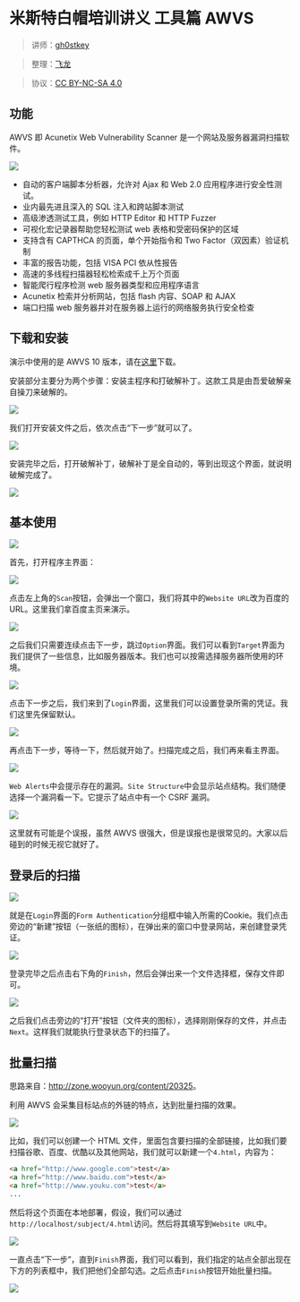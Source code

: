 # 米斯特白帽培训讲义 工具篇 AWVS

> 讲师：[gh0stkey](https://www.zhihu.com/people/gh0stkey/answers)

> 整理：[飞龙](https://github.com/)

> 协议：[CC BY-NC-SA 4.0](http://creativecommons.org/licenses/by-nc-sa/4.0/)

## 功能

AWVS 即 Acunetix Web Vulnerability Scanner 是一个网站及服务器漏洞扫描软件。

![](http://ww1.sinaimg.cn/large/841aea59jw1faynwuq2u2j20s10j7q54.jpg)

+   自动的客户端脚本分析器，允许对 Ajax 和 Web 2.0 应用程序进行安全性测试。
+   业内最先进且深入的 SQL 注入和跨站脚本测试
+   高级渗透测试工具，例如 HTTP Editor 和 HTTP Fuzzer
+   可视化宏记录器帮助您轻松测试 web 表格和受密码保护的区域
+   支持含有 CAPTHCA 的页面，单个开始指令和 Two Factor（双因素）验证机制
+   丰富的报告功能，包括 VISA PCI 依从性报告
+   高速的多线程扫描器轻松检索成千上万个页面
+   智能爬行程序检测 web 服务器类型和应用程序语言
+   Acunetix 检索并分析网站，包括 flash 内容、SOAP 和 AJAX
+   端口扫描 web 服务器并对在服务器上运行的网络服务执行安全检查

## 下载和安装

演示中使用的是 AWVS 10 版本，请在[这里](http://www.freebuf.com/sectool/71091.html)下载。

安装部分主要分为两个步骤：安装主程序和打破解补丁。这款工具是由吾爱破解亲自操刀来破解的。

![](http://ww4.sinaimg.cn/large/841aea59jw1faynwylc7xj20pw066q34.jpg)

我们打开安装文件之后，依次点击“下一步”就可以了。

![](http://ww1.sinaimg.cn/large/841aea59jw1faynx2518zj20rt0kttaj.jpg)

安装完毕之后，打开破解补丁，破解补丁是全自动的，等到出现这个界面，就说明破解完成了。

![](http://ww4.sinaimg.cn/large/841aea59jw1faynx59z0tj20j10e5mxr.jpg)

## 基本使用

![](http://ww2.sinaimg.cn/large/841aea59jw1faynx91hk7j20os0clmxn.jpg)

首先，打开程序主界面：

![](http://ww3.sinaimg.cn/large/841aea59jw1faynxby5l2j20sv0jsacl.jpg)

点击左上角的`Scan`按钮，会弹出一个窗口，我们将其中的`Website URL`改为百度的 URL。这里我们拿百度主页来演示。

![](http://ww3.sinaimg.cn/large/841aea59jw1faynxfl2oaj20st0jq0us.jpg)

之后我们只需要连续点击下一步，跳过`Option`界面。我们可以看到`Target`界面为我们提供了一些信息，比如服务器版本。我们也可以按需选择服务器所使用的环境。

![](http://ww1.sinaimg.cn/large/841aea59jw1faynxis9oaj20o10irmyl.jpg)

点击下一步之后，我们来到了`Login`界面，这里我们可以设置登录所需的凭证。我们这里先保留默认。

![](http://ww1.sinaimg.cn/large/841aea59jw1faynxneoa8j20nx0ivabo.jpg)

再点击下一步，等待一下，然后就开始了。扫描完成之后，我们再来看主界面。

![](http://ww3.sinaimg.cn/large/841aea59jw1faynxva2gkj21c40qptci.jpg)

`Web Alerts`中会提示存在的漏洞。`Site Structure`中会显示站点结构。我们随便选择一个漏洞看一下。它提示了站点中有一个 CSRF 漏洞。

![](http://ww4.sinaimg.cn/large/841aea59jw1faynxyf2zoj216x0letbi.jpg)

这里就有可能是个误报，虽然 AWVS 很强大，但是误报也是很常见的。大家以后碰到的时候无视它就好了。

## 登录后的扫描

![](http://ww1.sinaimg.cn/large/841aea59jw1fayny2a5qwj20lt0ex0tf.jpg)

就是在`Login`界面的`Form Authentication`分组框中输入所需的Cookie。我们点击旁边的“新建”按钮（一张纸的图标），在弹出来的窗口中登录网站，来创建登录凭证。

![](http://ww4.sinaimg.cn/large/841aea59jw1faynype4uqj20zn0pnwg0.jpg)

登录完毕之后点击右下角的`Finish`，然后会弹出来一个文件选择框，保存文件即可。

![](http://ww4.sinaimg.cn/large/841aea59jw1faynyvhgyjj217h0qqn00.jpg)

之后我们点击旁边的“打开”按钮（文件夹的图标），选择刚刚保存的文件，并点击`Next`。这样我们就能执行登录状态下的扫描了。

## 批量扫描

思路来自：<http://zone.wooyun.org/content/20325>。

利用 AWVS 会采集目标站点的外链的特点，达到批量扫描的效果。

![](http://ww1.sinaimg.cn/large/841aea59jw1faynz1ggxyj21220g0q5a.jpg)

比如，我们可以创建一个 HTML 文件，里面包含要扫描的全部链接，比如我们要扫描谷歌、百度、优酷以及其他网站，我们就可以新建一个`4.html`，内容为：

```html
<a href="http://www.google.com">test</a>
<a href="http://www.baidu.com">test</a>
<a href="http://www.youku.com">test</a>
...
```

然后将这个页面在本地部署，假设，我们可以通过`http://localhost/subject/4.html`访问。然后将其填写到`Website URL`中。

![](http://ww4.sinaimg.cn/large/841aea59jw1faynz5lar8j20nw0ip75t.jpg)

一直点击“下一步”，直到`Finish`界面，我们可以看到，我们指定的站点全部出现在下方的列表框中，我们把他们全部勾选。之后点击`Finish`按钮开始批量扫描。

![](http://ww4.sinaimg.cn/large/841aea59jw1faynzdo6m5j20o20ivabr.jpg)
